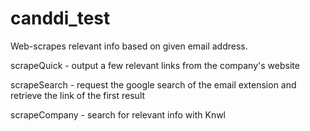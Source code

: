 # canddi_test
Web-scrapes relevant info based on given email address.


scrapeQuick - output a few relevant links from the company's website

scrapeSearch - request the google search of the email extension and retrieve the link of the first result

scrapeCompany - search for relevant info with Knwl
